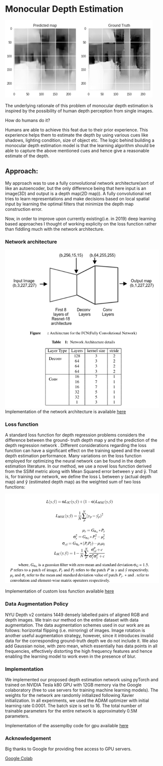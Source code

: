 # Monocular Depth Estimation
![](./results/2.png)

The underlying rationale of this problem of monocular depth estimation is inspired by the possibility of
human depth perception from single images. 

How do humans do it? 

Humans are able to achieve this feat due to their prior experience. This experience helps them to estimate the depth by using various cues like shadows, lighting condition, size of object etc. The logic behind building a monocular depth estimation model is that the learning algorithm should be able to capture the above mentioned cues and hence give a reasonable estimate of the depth.

## Approach:
My approach was to use a fully convolutional network architecture(sort of like an autoencoder, but the only difference being that here input is an image(3D) and output is a depth map(2D map)). A fully convolutional net tries to learn representations and make decisions based on local spatial input by learning the optimal filters that minimize the depth map construction error.

Now, in order to improve upon currently existing(i.e. in 2019) deep learning based approaches I thought of working explicity on the loss function rather than fiddling much with the network architecture.

### Network architecture
![](./net.png )
Implementation of the network architecture is available [here](https://github.com/pranoy-panda/BTech_project/blob/master/mono_depth_est/autoencoder_architectures/__init__.py)

### Loss function
A standard loss function for depth regression problems considers the difference
between the ground- truth depth map y and the prediction of the depth regression
network . Different considerations regarding the loss function can have a significant
effect on the training speed and the overall depth estimation performance. Many
variations on the loss function employed for optimizing the neural network can be
found in the depth estimation literature. In our method, we use a novel loss
function derived from the SSIM metric along with Mean Squared error between y and ŷ.
That is, for training our network, we define the loss L between y (actual depth
map) and ŷ (estimated depth map) as the weighted sum of two loss functions:

![](./loss.png)

Implementation of custom loss function available [here](https://github.com/pranoy-panda/BTech_project/blob/master/mono_depth_est/custom_loss_functions/__init__.py)

### Data Augmentation Policy
NYU Depth v2 contains 1449 densely labelled pairs of aligned RGB and depth images. We train our method on the entire dataset with data augmentation. The data augmentation schemes used in our work are as follows: horizontal
flipping (i.e. mirroring) of images. Image rotation is another useful augmentation
strategy, however, since it introduces invalid data for the corresponding ground-truth
depth we do not include it. We also add Gaussian noise, with zero mean, which
essentially has data points in all frequencies, effectively distorting the high frequency
features and hence enabling the learning model to work even in the presence of blur.

### Implementation
We implemented our proposed depth estimation network using pyTorch and trained
on NVIDIA Tesla k80 GPU with 12GB memory via the Google colaboratory (free to use servers for training machine learning models). The weights for the network are randomly initialized following Xavier initialization. In all experiments,
we used the ADAM optimizer with initial learning rate 0.0001. The batch size is set to 16. The total number of trainable parameters for the entire network is approximately 0.5M parameters.

Implementation of the assemplby code for gpu available [here](https://github.com/pranoy-panda/BTech_project/blob/master/mono_depth_est/train_gpu.py)

### Acknowledgement
Big thanks to Google for providing free access to GPU servers.

[Google Colab](http://colab.research.google.com/)
